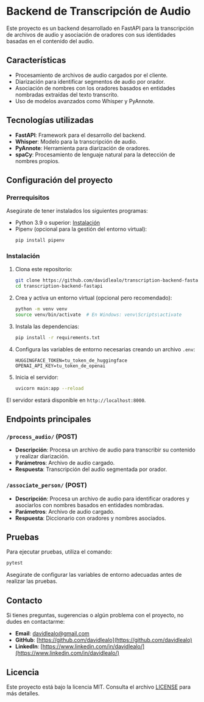 # Backend de Transcripción de Audio

Este proyecto es un backend desarrollado en FastAPI para la transcripción de archivos de audio y asociación de oradores con sus identidades basadas en el contenido del audio.

## Características

- Procesamiento de archivos de audio cargados por el cliente.
- Diarización para identificar segmentos de audio por orador.
- Asociación de nombres con los oradores basados en entidades nombradas extraídas del texto transcrito.
- Uso de modelos avanzados como Whisper y PyAnnote.

## Tecnologías utilizadas

- **FastAPI**: Framework para el desarrollo del backend.
- **Whisper**: Modelo para la transcripción de audio.
- **PyAnnote**: Herramienta para diarización de oradores.
- **spaCy**: Procesamiento de lenguaje natural para la detección de nombres propios.

## Configuración del proyecto

### Prerrequisitos

Asegúrate de tener instalados los siguientes programas:

- Python 3.9 o superior: [Instalación](https://www.python.org/downloads/)
- Pipenv (opcional para la gestión del entorno virtual):
  ```bash
  pip install pipenv
  ```

### Instalación

1. Clona este repositorio:

   ```bash
   git clone https://github.com/davidlealo/transcription-backend-fastapi.git
   cd transcription-backend-fastapi
   ```

2. Crea y activa un entorno virtual (opcional pero recomendado):

   ```bash
   python -m venv venv
   source venv/bin/activate  # En Windows: venv\Scripts\activate
   ```

3. Instala las dependencias:

   ```bash
   pip install -r requirements.txt
   ```

4. Configura las variables de entorno necesarias creando un archivo `.env`:

   ```env
   HUGGINGFACE_TOKEN=tu_token_de_huggingface
   OPENAI_API_KEY=tu_token_de_openai
   ```

5. Inicia el servidor:

   ```bash
   uvicorn main:app --reload
   ```

El servidor estará disponible en `http://localhost:8000`.

## Endpoints principales

### `/process_audio/` (POST)

- **Descripción**: Procesa un archivo de audio para transcribir su contenido y realizar diarización.
- **Parámetros**: Archivo de audio cargado.
- **Respuesta**: Transcripción del audio segmentada por orador.

### `/associate_person/` (POST)

- **Descripción**: Procesa un archivo de audio para identificar oradores y asociarlos con nombres basados en entidades nombradas.
- **Parámetros**: Archivo de audio cargado.
- **Respuesta**: Diccionario con oradores y nombres asociados.

## Pruebas

Para ejecutar pruebas, utiliza el comando:

```bash
pytest
```

Asegúrate de configurar las variables de entorno adecuadas antes de realizar las pruebas.

## Contacto

Si tienes preguntas, sugerencias o algún problema con el proyecto, no dudes en contactarme:

- **Email**: [davidlealo@gmail.com](mailto:davidlealo@gmail.com)
- **GitHub**: [https://github.com/davidlealo](https://github.com/davidlealo)
- **LinkedIn**: [https://www.linkedin.com/in/davidlealo/](https://www.linkedin.com/in/davidlealo/)

## Licencia

Este proyecto está bajo la licencia MIT. Consulta el archivo [LICENSE](LICENSE) para más detalles.

